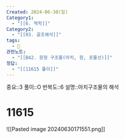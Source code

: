 ```yaml
---
Created: 2024-06-30(일)
Category1:
  - "[[6. 역학]]"
Category2:
  - "[[03. 골조해석]]"
tags:
  - 🧮
관련노트:
  - "[[B42. 원형 구조물(아치, 원, 포물선)]]"
정답:
  - "[[11615 풀이]]"
---
```

중요::3
풀이::O
반복도::6
설명::아치구조물의 해석
#  11615

![[Pasted image 20240630171551.png]]